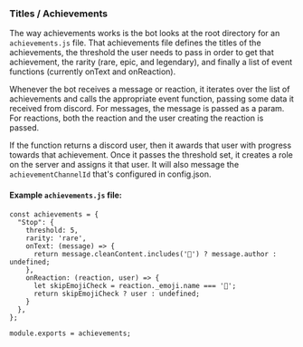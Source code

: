 ### Titles / Achievements
The way achievements works is the bot looks at the root directory for an `achievements.js` file. That achievements file defines the titles of the achievements, the threshold the user needs to pass in order to get that achievement, the rarity (rare, epic, and legendary), and finally a list of event functions (currently onText and onReaction).

Whenever the bot receives a message or reaction, it iterates over the list of achievements and calls the appropriate event function, passing some data it received from discord. For messages, the message is passed as a param. For reactions, both the reaction and the user creating the reaction is passed.

If the function returns a discord user, then it awards that user with progress towards that achievement. Once it passes the threshold set, it creates a role on the server and assigns it that user. It will also message the `achievementChannelId` that's configured in config.json.

#### Example `achievements.js` file:
```
const achievements = {
  "Stop": {
    threshold: 5,
    rarity: 'rare',
    onText: (message) => {
      return message.cleanContent.includes('🛑') ? message.author : undefined;
    },
    onReaction: (reaction, user) => {
      let skipEmojiCheck = reaction._emoji.name === '🛑';
      return skipEmojiCheck ? user : undefined;
    }
  },
};

module.exports = achievements;
```
